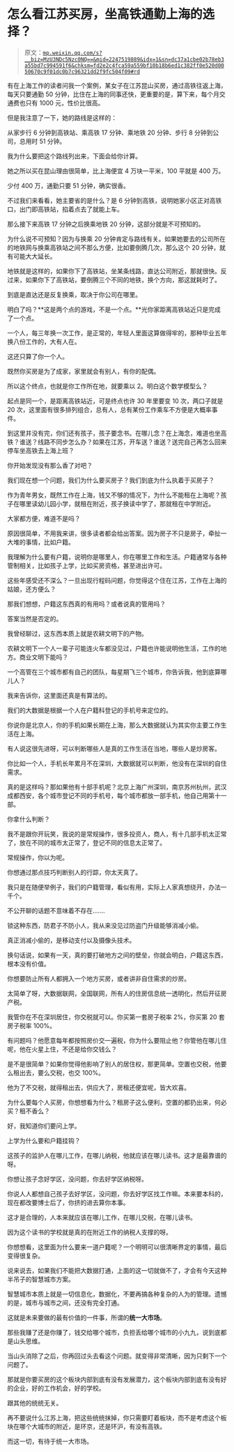# 怎么看江苏买房，坐高铁通勤上海的选择？

> 原文：[`mp.weixin.qq.com/s?__biz=MzU3NDc5Nzc0NQ==&mid=2247519889&idx=1&sn=dc37a1cbe02b78eb3a55bd7c994591f6&chksm=fd2e2c4fca59a559bf10b18b6ed1c382ff0e520d0050670c9f01dc0b7c96321dd2f9fc504f09#rd`](http://mp.weixin.qq.com/s?__biz=MzU3NDc5Nzc0NQ==&mid=2247519889&idx=1&sn=dc37a1cbe02b78eb3a55bd7c994591f6&chksm=fd2e2c4fca59a559bf10b18b6ed1c382ff0e520d0050670c9f01dc0b7c96321dd2f9fc504f09#rd)

有在上海工作的读者问我一个案例，某女子在江苏昆山买房，通过高铁往返上海，每天只要通勤 50 分钟，比住在上海的同事还快，更重要的是，算下来，每个月交通费也只有 1000 元，性价比很高。

但是我注意了一下，她的路线是这样的：

从家步行 6 分钟到高铁站、乘高铁 17 分钟、乘地铁 20 分钟、步行 8 分钟到公司，总用时 51 分钟。

我为什么要把这个路线列出来，下面会给你计算。

她之所以买在昆山理由很简单，比上海便宜 4 万块一平米，100 平就是 400 万。

少付 400 万，通勤只要 51 分钟，确实很香。

不过我们来看看，她主要省的是什么？是 6 分钟到高铁，说明她家小区正对高铁口，出门即高铁站，掐着点去了就能上车。

那么接下来高铁 17 分钟之后换乘地铁 20 分钟，这部分就是不可预知的。

为什么说不可预知？因为与换乘 20 分钟肯定与路线有关。如果她要去的公司所在的地铁网与换乘高铁站之间不那么方便，比如要倒腾几次，那么这个 20 分钟，就有可能大大延长。

地铁就是这样的，如果你下了高铁站，坐某条线路，直达公司附近，那就很快。反过来，如果你下了高铁站，要倒腾三个不同的地铁，换个方向，那这就耗时了。

到底是直达还是反复换乘，取决于你公司在哪里。

明白了吗？**这是两个点的游戏，不是一个点。**光你家距离高铁站近只是完成了一个点。

一个人，每三年换一次工作，是正常的，年轻人里面这算做得牢的，那种毕业五年换八份工作的，大有人在。

这还只算了你一个人。

既然你买房是为了成家，家里就会有别人，有你的配偶。

所以这个终点，也就是你工作所在地，就要乘以 2。明白这个数学模型么？

起点是同一个，是距离高铁站近，可是终点也许 30 年里要变 10 次，两口子就是 20 次，这里面有很多排列组合，总有人，总有某份工作乘车不方便是大概率事件。

到这里并没有完，你们还有孩子，孩子要念书。在哪儿念？在上海念，难道也坐高铁？谁送？线路不同步怎么办？如果在江苏，开车送？谁送？送完自己再怎么回来停车坐高铁去上海上班？

你开始发现没有那么香了对吧？

我们现在想一个问题，我们为什么要买房子？我们到底为什么执着于买房子？

作为青年男女，既然工作在上海，钱又不够的情况下，为什么不能租在上海呢？孩子在哪里读幼儿园小学，就租在附近，孩子换读中学了，那就租在中学附近。

大家都方便，难道不是吗？

原因很简单，不用我来讲，很多读者都会给出答案。因为房子不只是房子，牵扯一大堆的事情，比如户籍。

我理解为什么要有户籍，说明你是哪里人，你在哪里工作和生活。户籍通常与各种管制相关，比如孩子上学，比如买房资格，甚至进出许可。

这些年感受还不深么？一旦出现行程码问题，你觉得这个住在江苏，工作在上海的姑娘，还方便么？

那我们想想，户籍这东西真的有用吗？或者说真的管用吗？

答案当然是否定的。

我曾经聊过，这东西本质上就是农耕文明下的产物。

农耕文明下一个人一辈子可能连火车都没见过，户籍也许能说明他生活，工作的地方。商业文明下能吗？

一个高管在三个城市都有自己的团队，每星期飞三个城市，你告诉我，他到底算哪儿人？

我来告诉你，这里面还真是有算法的。

我们的大数据是根据一个人在户籍科登记的手机号来定位的。

你说你是北京人，你的手机如果长期在上海，那么大数据就认为其实你主要工作生活在上海。

有人说这很先进呀，可以判断哪些人是真的工作生活在当地，哪些人是炒房客。

你比如一个人，手机长年累月不在深圳，大数据就可以判断，他没有在深圳的自住需求。

真的是这样吗？那如果他有十部手机呢？北京上海广州深圳，南京苏州杭州，武汉成都西安，各个城市登记不同的手机号，每个城市都放一部手机，他自己用第十一部。

你拿什么判断？

我不是跟你开玩笑，我说的是常规操作，很多投资人，商人，有十几部手机太正常了，放在不同的城市太正常了，登记不同的信息太正常了。

常规操作，你以为呢。

你想通过那点技巧判断别人的行踪，你太天真了。

我只是在随便举例子，我们的户籍管理，看似有用，实际上人家真想绕开，办法一千个。

不公开聊的话题不意味着不存在.......

锁这种东西，防君子不防小人，我从来没见过防盗门升级能够消减小偷。

真正消减小偷的，是移动支付以及摄像头技术。

换句话说，如果有一天，真的要打破地方之间的壁垒，你就会明白，户籍这东西，根本没有价值。

你想要防止所有人都拥入一个地方买房，或者讲非自住需求的炒房。

太简单了呀，大数据联网，全国联网，所有人的住房信息统一透明化，然后开征房产税。

我管你在不在深圳居住，你交税就可以。你买第一套房子税率 2%，你买第 20 套房子税率 100%。

有问题吗？他愿意每年都按照房价交一遍税，你为什么要阻止他？你管他在哪儿住呢，他在火星上住，不还是给你交钱么？

是不是很简单？如果你觉得他影响了别人的居住权，那更简单。空置也交税，他要么租出去，要么交税，也交 100%。

他为了不交税，就得租出去，供应大了，房租还便宜呢，皆大欢喜。

为什么要每个人买房，你想想看为什么？租房子这么便利，空置的都扔出来，何必买？租不香么？

好，我知道你们要问上学。

上学为什么要和户籍挂钩？

这孩子的监护人在哪儿工作，在哪儿纳税，他就应该在哪儿读书。这才是最靠谱的呀。

你想让孩子念好学区，没问题，你去好学区纳税呀。

你说人人都想自己孩子去好学区，没问题，你去好学区找工作嘛。本来要本科的，现在都改要博士后了，你挤的进去算你本事。

这才是合理的，人本来就应该在哪儿工作，在哪儿交税，在哪儿读书。

因为这个读书的学校就是真的在附近工作的纳税人支撑的呀。

你想想看，这里面为什么要来一道户籍呢？一个明明可以很清晰界定的事情，最后变得很复杂。

说来说去，如果我们不能把大数据打通，上面的这一切就做不了，才会有今天这种半吊子的智慧城市方案。

智慧城市本质上就是一切信息化，数据化，不要再搞各种复杂的人为的管理。遗憾的是，城市与城市之间，还没有完全打通。

这就是未来要做的最有价值的一件事，所谓的**统一大市场**。

那些我赚了还是你赚了，钱交给哪个城市，负担丢给哪个城市的小九九，说到底都是山头思维。

当山头消除了之后，你再回过头去看这个问题。就变得非常清晰，因为只剩下一个问题了。

那就是你要买房的这个板块内部到底有没有发展潜力，这个板块内部到底有没有好的企业，好的工作机会，好的学校。

跟其他的统统无关。

再不要说什么江苏上海，把这些统统抹掉，你只需要盯着板块，而不是考虑这个板块在哪个大城市的附近，是环京，还是环沪，有没有高铁。

而这一切，有待于统一大市场。